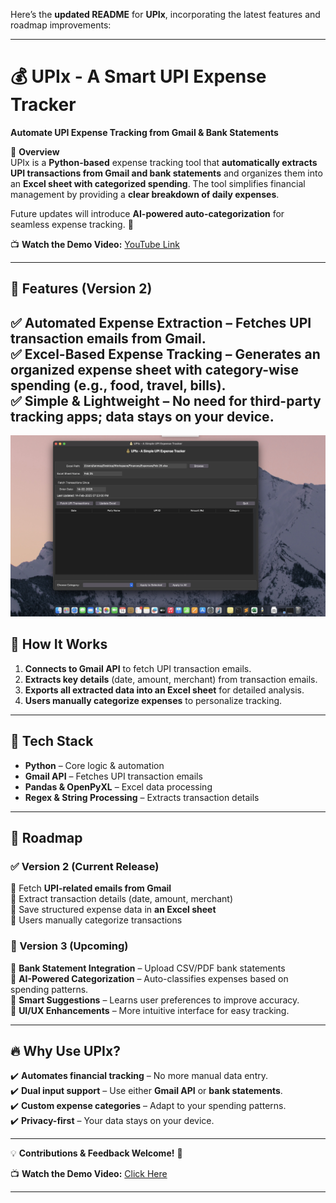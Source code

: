 Here’s the **updated README** for **UPIx**, incorporating the latest features and roadmap improvements:  

---

# 💰 UPIx - A Smart UPI Expense Tracker  
**Automate UPI Expense Tracking from Gmail & Bank Statements**  

📌 **Overview**  
UPIx is a **Python-based** expense tracking tool that **automatically extracts UPI transactions from Gmail and bank statements** and organizes them into an **Excel sheet with categorized spending**. The tool simplifies financial management by providing a **clear breakdown of daily expenses**.  

Future updates will introduce **AI-powered auto-categorization** for seamless expense tracking. 🚀  

📺 **Watch the Demo Video:** [YouTube Link](https://www.youtube.com/watch?v=76GJPWjIBxE&t=66s)  

---

## 🚀 Features (Version 2)  
✅ **Automated Expense Extraction** – Fetches UPI transaction emails from **Gmail**.  
✅ **Excel-Based Expense Tracking** – Generates an **organized expense sheet** with category-wise spending (e.g., food, travel, bills).   
✅ **Simple & Lightweight** – No need for third-party tracking apps; data stays on your device.
---


![alt text](https://raw.githubusercontent.com/tanmay606/UPIx/refs/heads/main/Images/1.png)


## 🔧 How It Works  
1. **Connects to Gmail API** to fetch UPI transaction emails.  
2. **Extracts key details** (date, amount, merchant) from transaction emails.   
3. **Exports all extracted data into an Excel sheet** for detailed analysis.  
4. **Users manually categorize expenses** to personalize tracking.  

---

## 📂 Tech Stack  
- **Python** – Core logic & automation  
- **Gmail API** – Fetches UPI transaction emails  
- **Pandas & OpenPyXL** – Excel data processing  
- **Regex & String Processing** – Extracts transaction details  

---

## 🌟 Roadmap  

### **✅ Version 2 (Current Release)**  
🔹 Fetch **UPI-related emails from Gmail**  
🔹 Extract transaction details (date, amount, merchant)  
🔹 Save structured expense data in **an Excel sheet**  
🔹 Users manually categorize transactions  

### **🤖 Version 3 (Upcoming)**  
🔹 **Bank Statement Integration** – Upload CSV/PDF bank statements  
🔹 **AI-Powered Categorization** – Auto-classifies expenses based on spending patterns.  
🔹 **Smart Suggestions** – Learns user preferences to improve accuracy.  
🔹 **UI/UX Enhancements** – More intuitive interface for easy tracking.  

---

## 🔥 Why Use UPIx?  
✔️ **Automates financial tracking** – No more manual data entry.  
✔️ **Dual input support** – Use either **Gmail API** or **bank statements**.  
✔️ **Custom expense categories** – Adapt to your spending patterns.  
✔️ **Privacy-first** – Your data stays on your device.  

---

💡 **Contributions & Feedback Welcome!** 🚀  

📺 **Watch the Demo Video:** [Click Here](https://www.youtube.com/watch?v=76GJPWjIBxE&t=66s)  

---

